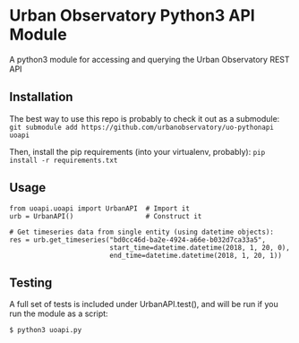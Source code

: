 # Urban Observatory Python3 API Module
A python3 module for accessing and querying the Urban Observatory REST API

## Installation
The best way to use this repo is probably to check it out as a submodule: 
  `git submodule add https://github.com/urbanobservatory/uo-pythonapi uoapi`
  
 Then, install the pip requirements (into your virtualenv, probably):
 `pip install -r requirements.txt`
 
## Usage
```python3
from uoapi.uoapi import UrbanAPI  # Import it
urb = UrbanAPI()                  # Construct it

# Get timeseries data from single entity (using datetime objects):
res = urb.get_timeseries("bd0cc46d-ba2e-4924-a66e-b032d7ca33a5",
                         start_time=datetime.datetime(2018, 1, 20, 0),
                         end_time=datetime.datetime(2018, 1, 20, 1))
```

## Testing
A full set of tests is included under UrbanAPI.test(), and will be run if you run the module as a script:
```bash
$ python3 uoapi.py
```
